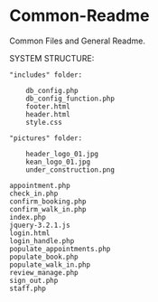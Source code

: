 # Common-Readme
Common Files and General Readme.

SYSTEM STRUCTURE:

    "includes" folder:
  
        db_config.php
        db_config_function.php
        footer.html
        header.html
        style.css

    "pictures" folder:
  
        header_logo_01.jpg
        kean_logo_01.jpg
        under_construction.png
       
    appointment.php
    check_in.php
    confirm_booking.php
    confirm_walk_in.php
    index.php
    jquery-3.2.1.js
    login.html
    login_handle.php
    populate_appointments.php
    populate_book.php
    populate_walk_in.php
    review_manage.php
    sign_out.php
    staff.php
